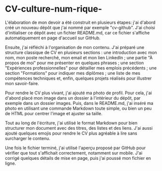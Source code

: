 # CV-culture-num-rique-
L'élaboration de mon devoir a été construit en plusieurs étapes: 
j'ai d'abord créé un nouveau dépôt que j'ai nommé par exemple "cv-github". J'ai choisi d'initialiser ce dépôt avec un fichier README.md, car ce fichier s'affiche automatiquement en page d'accueil sur GitHub.

Ensuite, j'ai réfléchi à l'organisation de mon contenu. J'ai préparé une structure classique de CV en plusieurs sections : une introduction avec mon nom, mon poste recherché, mon email et mon lien LinkedIn ; une partie "À propos de moi" pour me présenter en quelques phrases ; une section "Expériences professionnelles" pour détailler mes emplois précédents ; une section "Formations" pour indiquer mes diplômes ; une liste de mes compétences techniques et, enfin, quelques projets réalisés pour illustrer mon savoir-faire.

Pour rendre le CV plus vivant, j'ai ajouté ma photo de profil. Pour cela, j'ai d'abord placé mon image dans un dossier à l'intérieur du dépôt, par exemple dans un dossier images. Puis, dans le README.md, j'ai inséré ma photo en utilisant une commande Markdown toute simple, ou bien un peu de HTML pour centrer l'image et ajuster sa taille.

Tout au long de l'écriture, j'ai utilisé le format Markdown pour bien structurer mon document avec des titres, des listes et des liens. J'ai aussi ajouté quelques emojis pour rendre le CV plus agréable à lire sans surcharger le contenu.

Une fois le fichier terminé, j'ai utilisé l'aperçu proposé par GitHub pour vérifier que tout s'affichait correctement, notamment sur mobile. J'ai corrigé quelques détails de mise en page, puis j'ai poussé mon fichier en ligne.
